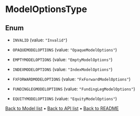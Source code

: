 

# ModelOptionsType

## Enum


* `INVALID` (value: `"Invalid"`)

* `OPAQUEMODELOPTIONS` (value: `"OpaqueModelOptions"`)

* `EMPTYMODELOPTIONS` (value: `"EmptyModelOptions"`)

* `INDEXMODELOPTIONS` (value: `"IndexModelOptions"`)

* `FXFORWARDMODELOPTIONS` (value: `"FxForwardModelOptions"`)

* `FUNDINGLEGMODELOPTIONS` (value: `"FundingLegModelOptions"`)

* `EQUITYMODELOPTIONS` (value: `"EquityModelOptions"`)



[Back to Model list](../README.md#documentation-for-models) &#8226; [Back to API list](../README.md#documentation-for-api-endpoints) &#8226; [Back to README](../README.md)



